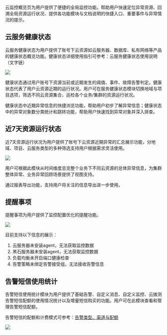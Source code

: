 云监控概览页为用户提供了便捷的全局监控功能。帮助用户快速定位异常资源、回溯全局资源运行状况、提供各功能模块与文档说明的快捷入口、重要事件与异常情况的提示。

## 云服务健康状态

云服务健康状态为用户提供了账号下云资源如云服务器、数据库、私有网络等产品的健康状态概览功能。健康状态详细使用指引可参考：云服务健康状态使用说明（文字链）

![](http://imgcache.tcecqpoc.fsphere.cn/image/mc.qcloudimg.com/static/img/411be866ecc9c43ae58a9063e2e89442/image.png)

健康状态通过用户账号下资源当前或近期发生的阈值、事件、故障告警判定。健康状态代表了用户云资源近期的运行状况。用户可在服务健康状态模块切换地域与项目选项，筛选不同云资源集合，巡检各个业务/集群的资源运行状况。

健康状态中近期异常信息的快捷浏览功能，帮助用户初步了解异常信息；健康状态中的异常对象数分类统计和跳转功能，帮助用户快速找到异常对象并深入排查。

## 近7天资源运行状态

近7天资源运行状况为用户提供了账号下云资源近期异常的汇总展示功能，分地域、项目、云服务类型的多种筛选支持用户根据需求灵活使用。

![](http://imgcache.tcecqpoc.fsphere.cn/image/mc.qcloudimg.com/static/img/8561af8c27a356210d1ab79f69ff9a64/image.png)

用户可根据此模块从时间维度总览整个业务下不同云资源的总体异常信息，为集群整体异常、业务异常回顾场景提供了视图支持。

通过报表导出功能，支持用户将关注的信息导出进一步使用。

## 提醒事项

提醒事项为用户提供了监控配置优化的提醒功能。

![](http://imgcache.tcecqpoc.fsphere.cn/image/mc.qcloudimg.com/static/img/3259ed5bf79a88ed6b3e6088c7f44158/image.png)

目前支持以下信息的展示：

1. 云服务器未安装agent，无法获取监控数据
2. 黑石服务器未安装agent，无法获取监控数据
3. 负载均衡未开启端口健康检查
4. 告警策略未绑定告警接受组，无法接收告警信息

## 告警短信使用统计

告警短信使用统计模块为用户提供了基础告警、自定义消息、自定义监控、云拨测告警短信配额的使用情况统计以及增量短信购买的功能。用户可在此模块查看和管理告警短信配额。

告警短信的配额和计费模式可参考：[告警类型、渠道与配额](/document/product/248/9122)

![](http://imgcache.tcecqpoc.fsphere.cn/image/mc.qcloudimg.com/static/img/aede43ec27d26488384f6125793d9b10/image.jpg)